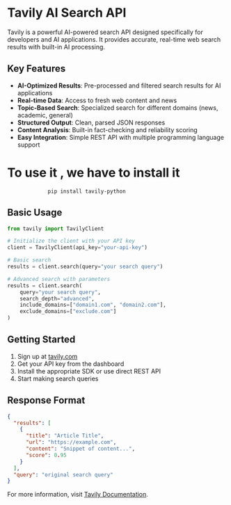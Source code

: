 # Tavily AI Search API

Tavily is a powerful AI-powered search API designed specifically for developers and AI applications. It provides accurate, real-time web search results with built-in AI processing.

## Key Features

- **AI-Optimized Results**: Pre-processed and filtered search results for AI applications
- **Real-time Data**: Access to fresh web content and news
- **Topic-Based Search**: Specialized search for different domains (news, academic, general)
- **Structured Output**: Clean, parsed JSON responses
- **Content Analysis**: Built-in fact-checking and reliability scoring
- **Easy Integration**: Simple REST API with multiple programming language support
# To use it , we have to install it 
                
                 pip install tavily-python

## Basic Usage

```python
from tavily import TavilyClient

# Initialize the client with your API key
client = TavilyClient(api_key="your-api-key")

# Basic search
results = client.search(query="your search query")

# Advanced search with parameters
results = client.search(
    query="your search query",
    search_depth="advanced",
    include_domains=["domain1.com", "domain2.com"],
    exclude_domains=["exclude.com"]
)
```

## Getting Started

1. Sign up at [tavily.com](https://tavily.com)
2. Get your API key from the dashboard
3. Install the appropriate SDK or use direct REST API
4. Start making search queries

## Response Format

```json
{
  "results": [
    {
      "title": "Article Title",
      "url": "https://example.com",
      "content": "Snippet of content...",
      "score": 0.95
    }
  ],
  "query": "original search query"
}
```

For more information, visit [Tavily Documentation](https://docs.tavily.com).